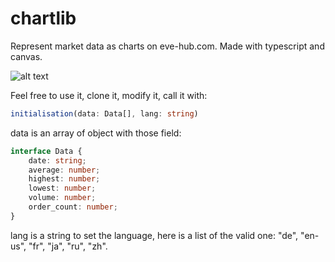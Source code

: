 # chartlib
Represent market data as charts on eve-hub.com.
Made with typescript and canvas.

![alt text](https://media.giphy.com/media/TgOHSUdn7xQhcC3COA/source.gif "Logo Title Text 1")

Feel free to use it, clone it, modify it, call it with:

```typescript
initialisation(data: Data[], lang: string)
```

data is an array of object with those field:

```typescript
interface Data {
    date: string;
    average: number;
    highest: number;
    lowest: number;
    volume: number;
    order_count: number;
}
```

lang is a string to set the language, here is a list of the valid one: "de", "en-us", "fr", "ja", "ru", "zh".
